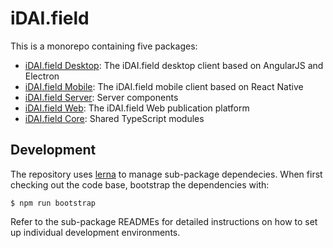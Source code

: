# iDAI.field

This is a monorepo containing five packages:

* [iDAI.field Desktop](desktop): The iDAI.field desktop client based on AngularJS and Electron
* [iDAI.field Mobile](mobile): The iDAI.field mobile client based on React Native
* [iDAI.field Server](server): Server components
* [iDAI.field Web](web): The iDAI.field Web publication platform
* [iDAI.field Core](core): Shared TypeScript modules

## Development

The repository uses [lerna](https://github.com/lerna/lerna) to manage sub-package dependecies.
When first checking out the code base, bootstrap the dependencies with:

    $ npm run bootstrap

Refer to the sub-package READMEs for detailed instructions on how to set up individual
development environments.
